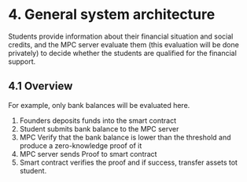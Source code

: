 # 4. General system architecture

Students provide information about their financial situation and social credits, and the MPC server evaluate them (this evaluation will be done privately) to decide whether the students are qualified for the financial support.

## 4.1 Overview

For example, only bank balances will be evaluated here.

1. Founders deposits funds into the smart contract
2. Student submits bank balance to the MPC server
3. MPC Verify that the bank balance is lower than the threshold and produce a zero-knowledge proof of it
4. MPC server sends Proof to smart contract
5. Smart contract verifies the proof and if success, transfer assets tot student.
